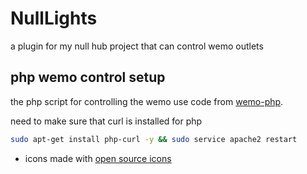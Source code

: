 # NullLights

 a plugin for my null hub project that can control wemo outlets

## php wemo control setup

the php script for controlling the wemo use code from [wemo-php](https://github.com/3thirty/wemo-php).

need to make sure that curl is installed for php

```bash
sudo apt-get install php-curl -y && sudo service apache2 restart
```

* icons made with [open source icons](https://game-icons.net/)
